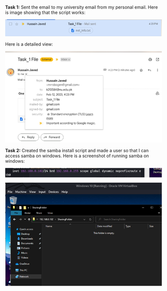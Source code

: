 **Task 1:**
Sent the email to my university email from my personal email. Here is image
showing that the script works:

![Task1a](screenshots/Task_1a.png)


Here is a detailed view:

![Task1b](screenshots/Task_1b.png)

**Task 2:**
Created the samba install script and made a user so that I can access samba on 
windows.
Here is a screenshot of running samba on windows:

![Task2a](screenshots/Task_2a.png)

![Task2b](screenshots/Task_2b.png)
